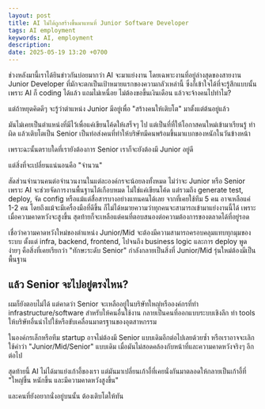 ```yaml
---
layout: post
title: AI ไม่ได้ถูกสร้างขึ้นมาแทนที่ Junior Software Developer
tags: AI employment
keywords: AI, employment
description:
date: 2025-05-19 13:20 +0700
---
```


ช่วงหลังมานี้เราได้ยินข่าวกันบ่อยมากว่า AI จะมาแย่งงาน โดยเฉพาะงานที่อยู่ล่างสุดของสายงาน
Junior Developer ที่มักจะตกเป็นเป้าหมายแรกของความกลัวเหล่านี้
ซึ่งก็เข้าใจได้ที่จะรู้สึกแบบนั้น เพราะ AI ก็ coding ได้แล้ว แถมไม่เหนื่อย ไม่ต้องขอขึ้นเงินเดือน แล้วจะจ้างคนไปทำไม?

แต่ถ้าหยุดคิดดีๆ จะรู้ว่าตำแหน่ง Junior มีอยู่เพื่อ "สร้างคนให้เติบโต" มาตั้งแต่ต้นอยู่แล้ว

มันไม่เคยเป็นตำแหน่งที่มีไว้เพื่อแค่เขียนโค้ดให้เสร็จๆ ไป
แต่เป็นที่ที่ให้โอกาสคนใหม่เข้ามาเรียนรู้ ทำผิด แล้วเติบโตเป็น Senior
เป็นท่อส่งคนที่ทำให้บริษัทมีคนพร้อมขึ้นมาแบกของหนักในวันข้างหน้า

เพราะฉะนั้นตราบใดที่เรายังต้องการ Senior เราก็จะยังต้องมี Junior อยู่ดี

แต่สิ่งที่จะเปลี่ยนแน่นอนคือ "จำนวน"

สัดส่วนจำนวนคนต่อจำนวนงานในแต่ละองค์กรจะน้อยลงทั้งหมด ไม่ว่าจะ Junior หรือ Senior
เพราะ AI จะช่วยจัดการงานพื้นฐานได้เกือบหมด ไม่ใช่แค่เขียนโค้ด
แต่รวมถึง generate test, deploy, จัด config หรือแม้แต่สื่อสารบางอย่างแทนคนได้เลย
จากที่เคยใช้ทีม 5 คน อาจเหลือแค่ 1-2 คน โดยถึงแม้จะมีเครื่องมือที่ดีขึ้น
ก็ไม่ได้หมายความว่าทุกคนจะสามารถเข้ามาแย่งงานนี้ได้ เพราะเมื่อความคาดหวังจะสูงขึ้น
สุดท้ายก็จะเหลือแต่คนที่ตอบสนองต่อความต้องการของตลาดได้ที่อยู่รอด

เชื่อว่าความคาดหวังใหม่ของตำแหน่ง Junior/Mid จะต้องมีความสามารถครอบคลุมแทบทุกมุมของระบบ
ตั้งแต่ infra, backend, frontend, ไปจนถึง business logic และการ deploy
พูดง่ายๆ คือสิ่งที่เคยเรียกว่า "ทักษะระดับ Senior" กำลังกลายเป็นสิ่งที่ Junior/Mid รุ่นใหม่ต้องมีเป็นพื้นฐาน

## แล้ว Senior จะไปอยู่ตรงไหน?

ผมก็ยังตอบไม่ได้
แต่คาดว่า Senior จะเหลืออยู่ในบริษัทใหญ่หรือองค์กรที่ทำ infrastructure/software สำหรับให้คนอื่นใช้งาน
กลายเป็นคนที่ออกแบบระบบเชิงลึก ทำ tools ให้บริษัทอื่นนำไปใช้หรือขับเคลื่อนมาตรฐานของอุตสาหกรรม

ในองค์กรเล็กหรือทีม startup อาจไม่ต้องมี Senior แบบเดิมอีกต่อไปเลยด้วยซ้ำ
หรือเราอาจจะเลิกใช้คำว่า "Junior/Mid/Senior" แบบเดิม
เมื่อมันไม่สอดคล้องกับหน้าที่และความคาดหวังจริงๆ อีกต่อไป

สุดท้ายนี้ AI ไม่ได้มาแย่งเก้าอี้ของเรา
แต่มันมาเปลี่ยนเก้าอี้ที่เคยนั่งกันมาตลอดให้กลายเป็นเก้าอี้ที่ "ใหญ่ขึ้น หนักขึ้น และมีความคาดหวังสูงขึ้น"

และคนที่ยังอยากนั่งอยู่บนนั้น ต้องเติบโตให้ทัน
